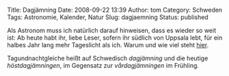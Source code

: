Title: Dagjämning
Date: 2008-09-22 13:39
Author: tom
Category: Schweden
Tags: Astronomie, Kalender, Natur
Slug: dagjaemning
Status: published

Als Astronom muss ich natürlich darauf hinweisen, dass es wieder so weit
ist: Ab heute habt ihr, liebe Leser, sofern ihr südlich von Uppsala
lebt, für ein halbes Jahr lang mehr Tageslicht als ich. Warum und wie
viel steht [hier](http://www.fiket.de/2006/11/04/schatten-und-licht/).

Tagundnachtgleiche heißt auf Schwedisch *dagjämning* und die heutige
*höstdagjämningen*, im Gegensatz zur *vårdagjämningen* im Frühling.

